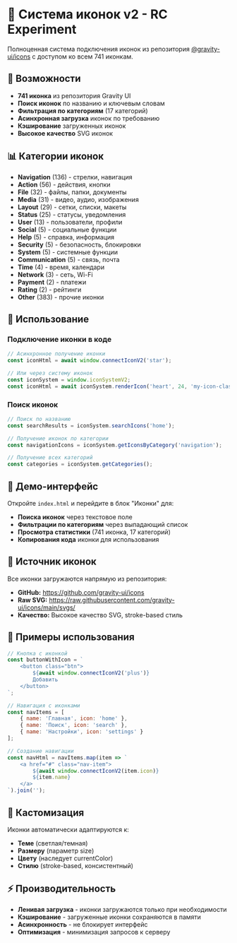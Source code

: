 # 🎨 Система иконок v2 - RC Experiment

Полноценная система подключения иконок из репозитория [@gravity-ui/icons](https://github.com/gravity-ui/icons.git) с доступом ко всем 741 иконкам.

## 🚀 Возможности

- **741 иконка** из репозитория Gravity UI
- **Поиск иконок** по названию и ключевым словам
- **Фильтрация по категориям** (17 категорий)
- **Асинхронная загрузка** иконок по требованию
- **Кэширование** загруженных иконок
- **Высокое качество** SVG иконок

## 📊 Категории иконок

- **Navigation** (136) - стрелки, навигация
- **Action** (56) - действия, кнопки
- **File** (32) - файлы, папки, документы
- **Media** (31) - видео, аудио, изображения
- **Layout** (29) - сетки, списки, макеты
- **Status** (25) - статусы, уведомления
- **User** (13) - пользователи, профили
- **Social** (5) - социальные функции
- **Help** (5) - справка, информация
- **Security** (5) - безопасность, блокировки
- **System** (5) - системные функции
- **Communication** (5) - связь, почта
- **Time** (4) - время, календари
- **Network** (3) - сеть, Wi-Fi
- **Payment** (2) - платежи
- **Rating** (2) - рейтинги
- **Other** (383) - прочие иконки

## 🔧 Использование

### Подключение иконки в коде

```javascript
// Асинхронное получение иконки
const iconHtml = await window.connectIconV2('star');

// Или через систему иконок
const iconSystem = window.iconSystemV2;
const iconHtml = await iconSystem.renderIcon('heart', 24, 'my-icon-class');
```

### Поиск иконок

```javascript
// Поиск по названию
const searchResults = iconSystem.searchIcons('home');

// Получение иконок по категории
const navigationIcons = iconSystem.getIconsByCategory('navigation');

// Получение всех категорий
const categories = iconSystem.getCategories();
```

## 🎯 Демо-интерфейс

Откройте `index.html` и перейдите в блок "Иконки" для:

- **Поиска иконок** через текстовое поле
- **Фильтрации по категориям** через выпадающий список
- **Просмотра статистики** (741 иконка, 17 категорий)
- **Копирования кода** иконки для использования

## 🔗 Источник иконок

Все иконки загружаются напрямую из репозитория:
- **GitHub:** https://github.com/gravity-ui/icons
- **Raw SVG:** https://raw.githubusercontent.com/gravity-ui/icons/main/svgs/
- **Качество:** Высокое качество SVG, stroke-based стиль

## 📝 Примеры использования

```javascript
// Кнопка с иконкой
const buttonWithIcon = `
    <button class="btn">
        ${await window.connectIconV2('plus')}
        Добавить
    </button>
`;

// Навигация с иконками
const navItems = [
    { name: 'Главная', icon: 'home' },
    { name: 'Поиск', icon: 'search' },
    { name: 'Настройки', icon: 'settings' }
];

// Создание навигации
const navHtml = navItems.map(item => `
    <a href="#" class="nav-item">
        ${await window.connectIconV2(item.icon)}
        ${item.name}
    </a>
`).join('');
```

## 🎨 Кастомизация

Иконки автоматически адаптируются к:
- **Теме** (светлая/темная)
- **Размеру** (параметр size)
- **Цвету** (наследует currentColor)
- **Стилю** (stroke-based, консистентный)

## ⚡ Производительность

- **Ленивая загрузка** - иконки загружаются только при необходимости
- **Кэширование** - загруженные иконки сохраняются в памяти
- **Асинхронность** - не блокирует интерфейс
- **Оптимизация** - минимизация запросов к серверу 
